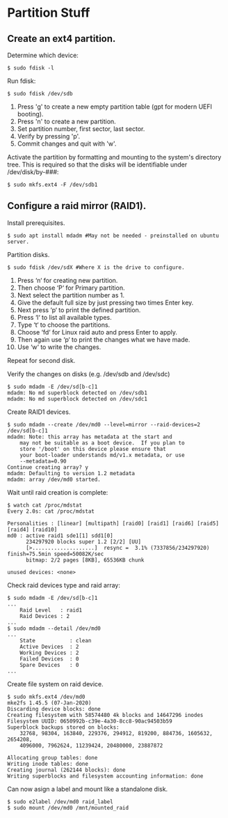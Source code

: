 # Partition Stuff

## Create an ext4 partition.

Determine which device:
```shell
$ sudo fdisk -l
```

Run fdisk:
```shell
$ sudo fdisk /dev/sdb
```
1. Press 'g' to create a new empty partition table (gpt for modern UEFI booting).
2. Press 'n' to create a new partition.
3. Set partition number, first sector, last sector.
4. Verify by pressing 'p'.
5. Commit changes and quit with 'w'.

Activate the partition by formatting and mounting to the system's directory tree.  This is required so that the disks will be identifiable under /dev/disk/by-###:
```shell
$ sudo mkfs.ext4 -F /dev/sdb1
```

## Configure a raid mirror (RAID1).

Install prerequisites.
```shell
$ sudo apt install mdadm #May not be needed - preinstalled on ubuntu server.
```

Partition disks.
```shell
$ sudo fdisk /dev/sdX #Where X is the drive to configure.
```
1. Press ‘n‘ for creating new partition.
2. Then choose ‘P‘ for Primary partition.
3. Next select the partition number as 1.
4. Give the default full size by just pressing two times Enter key.
5. Next press ‘p‘ to print the defined partition.
6. Press ‘l‘ to list all available types.
7. Type ‘t‘ to choose the partitions.
8. Choose ‘fd‘ for Linux raid auto and press Enter to apply.
9. Then again use ‘p‘ to print the changes what we have made.
10. Use ‘w‘ to write the changes.

Repeat for second disk.

Verify the changes on disks (e.g. /dev/sdb and /dev/sdc)
```shell
$ sudo mdadm -E /dev/sd[b-c]1
mdadm: No md superblock detected on /dev/sdb1
mdadm: No md superblock detected on /dev/sdc1
```

Create RAID1 devices.
```shell
$ sudo mdadm --create /dev/md0 --level=mirror --raid-devices=2 /dev/sd[b-c]1
mdadm: Note: this array has metadata at the start and
    may not be suitable as a boot device.  If you plan to
    store '/boot' on this device please ensure that
    your boot-loader understands md/v1.x metadata, or use
    --metadata=0.90
Continue creating array? y
mdadm: Defaulting to version 1.2 metadata
mdadm: array /dev/md0 started.
```
Wait until raid creation is complete:
```shell
$ watch cat /proc/mdstat
Every 2.0s: cat /proc/mdstat

Personalities : [linear] [multipath] [raid0] [raid1] [raid6] [raid5] [raid4] [raid10] 
md0 : active raid1 sde1[1] sdd1[0]
      234297920 blocks super 1.2 [2/2] [UU]
      [>....................]  resync =  3.1% (7337856/234297920) finish=75.5min speed=50082K/sec
      bitmap: 2/2 pages [8KB], 65536KB chunk

unused devices: <none>
```
Check raid devices type and raid array:
```shell
$ sudo mdadm -E /dev/sd[b-c]1
...
    Raid Level   : raid1
    Raid Devices : 2
...
$ sudo mdadm --detail /dev/md0
...
    State           : clean
    Active Devices  : 2
    Working Devices : 2
    Failed Devices  : 0
    Spare Devices   : 0
...
```
Create file system on raid device.
```shell
$ sudo mkfs.ext4 /dev/md0
mke2fs 1.45.5 (07-Jan-2020)
Discarding device blocks: done                            
Creating filesystem with 58574480 4k blocks and 14647296 inodes
Filesystem UUID: 0650992b-c39e-4a30-8cc8-90ac94503b59
Superblock backups stored on blocks: 
    32768, 98304, 163840, 229376, 294912, 819200, 884736, 1605632, 2654208, 
    4096000, 7962624, 11239424, 20480000, 23887872

Allocating group tables: done                            
Writing inode tables: done                            
Creating journal (262144 blocks): done
Writing superblocks and filesystem accounting information: done
```

Can now asign a label and mount like a standalone disk.
```shell
$ sudo e2label /dev/md0 raid_label
$ sudo mount /dev/md0 /mnt/mounted_raid
```
